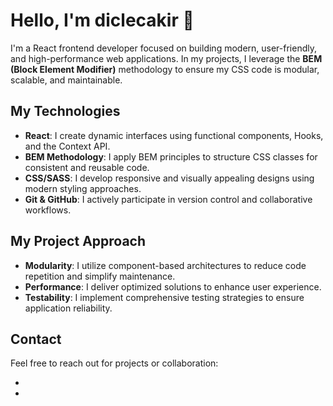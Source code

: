# Hello, I'm diclecakir 👋

I'm a React frontend developer focused on building modern, user-friendly, and high-performance web applications. In my projects, I leverage the **BEM (Block Element Modifier)** methodology to ensure my CSS code is modular, scalable, and maintainable.

## My Technologies
- **React**: I create dynamic interfaces using functional components, Hooks, and the Context API.
- **BEM Methodology**: I apply BEM principles to structure CSS classes for consistent and reusable code.
- **CSS/SASS**: I develop responsive and visually appealing designs using modern styling approaches.
- **Git & GitHub**: I actively participate in version control and collaborative workflows.

## My Project Approach
- **Modularity**: I utilize component-based architectures to reduce code repetition and simplify maintenance.
- **Performance**: I deliver optimized solutions to enhance user experience.
- **Testability**: I implement comprehensive testing strategies to ensure application reliability.

## Contact
Feel free to reach out for projects or collaboration:
- [Email]: mailto:diclecakir0@gmail.com
- [LinkedIn]: https://linkedin.com/in/dicle-çakir-41a97b270
